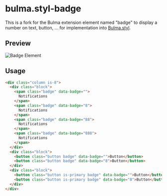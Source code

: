 # bulma.styl-badge
This is a fork for the Bulma extension element named "badge" to display a number on text, button, ... for implementation into [Bulma.styl](https://github.com/log1x/bulma.styl). 

Preview
-----

![Badge Element](https://img15.hostingpics.net/pics/978922ScreenShot20170712at202349.png)

Usage
-----

```html
<div class="column is-8">
  <div class="block">
    <span class="badge" data-badge="">
      Notifications
    </span>
    <span class="badge" data-badge="8">
      Notifications
    </span>
    <span class="badge" data-badge="88">
      Notifications
    </span>
    <span class="badge" data-badge="888">
      Notifications
    </span>
  </div>
  <div class="block">
    <button class="button badge" data-badge="">Button</button>
    <button class="button badge" data-badge="8">Button</button>
  </div>
  <div class="block">
    <button class="button is-primary badge" data-badge="">Button</button>
    <button class="button is-primary badge" data-badge="8">Button</button>
  </div>
</div>
```
